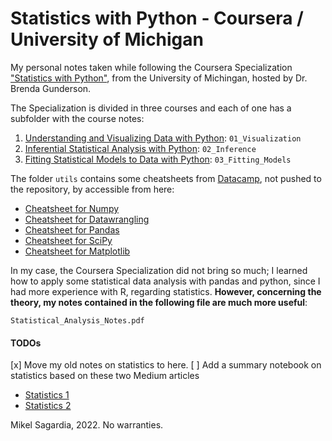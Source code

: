 # Statistics with Python - Coursera / University of Michigan

My personal notes taken while following the Coursera Specialization ["Statistics with Python"](https://www.coursera.org/specializations/statistics-with-python), from the University of Michingan, hosted by Dr. Brenda Gunderson.

The Specialization is divided in three courses and each of one has a subfolder with the course notes:

1. [Understanding and Visualizing Data with Python](https://www.coursera.org/learn/understanding-visualization-data?specialization=statistics-with-python): `01_Visualization` 
3. [Inferential Statistical Analysis with Python](https://www.coursera.org/learn/inferential-statistical-analysis-python?specialization=statistics-with-python): `02_Inference`
4. [Fitting Statistical Models to Data with Python](https://www.coursera.org/learn/fitting-statistical-models-data-python?specialization=statistics-with-python): `03_Fitting_Models`

The folder `utils` contains some cheatsheets from [Datacamp](), not pushed to the repository, by accessible from here:
- [Cheatsheet for Numpy](https://www.datacamp.com/community/blog/python-numpy-cheat-sheet#gs.AK5ZBgE)
- [Cheatsheet for Datawrangling](https://www.datacamp.com/community/blog/pandas-cheat-sheet-python#gs.HPFoRIc)
- [Cheatsheet for Pandas](https://www.datacamp.com/community/blog/python-pandas-cheat-sheet#gs.oundfxM)
- [Cheatsheet for SciPy](https://www.datacamp.com/community/blog/python-scipy-cheat-sheet#gs.JDSg3OI)
- [Cheatsheet for Matplotlib](https://www.datacamp.com/community/blog/python-matplotlib-cheat-sheet#gs.uEKySpY)

In my case, the Coursera Specialization did not bring so much; I learned how to apply some statistical data analysis with pandas and python, since I had more experience with R, regarding statistics. **However, concerning the theory, my notes contained in the following file are much more useful**:

`Statistical_Analysis_Notes.pdf`

#### TODOs

[x] Move my old notes on statistics to here.
[ ] Add a summary notebook on statistics based on these two Medium articles
  - [Statistics 1](https://medium.com/@jonathan-hui/statistics-i-in-data-science-machine-learning-40444379dd43)
  - [Statistics 2](https://jonathan-hui.medium.com/statistics-ii-in-data-science-machine-learning-d3daad84dae4)


Mikel Sagardia, 2022.
No warranties.